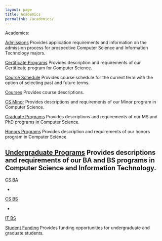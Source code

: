 ```yaml
---
layout: page
title: Academics
permalink: /academics/
---
```


Academics:

[Admissions](/umbcs/admissions)
Provides application requirements and information on the admission process for prospective Computer Science and Information Technology majors.

[Certificate Programs](/umbcs/certificate-programs)
Provides description and requirements of our Certificate program for Computer Science.

[Course Schedule](/umbcs/course-schedule)
Provides course schedule for the current term with the option of selecting past and future terms.

[Courses](/umbcs/courses)
Provides course descriptions.	


[CS Minor](/umbcs/cs-minor)
Provides descriptions and requirements of our Minor program in Computer Science.

[Graduate Programs](/umbcs/graduate-programs)
 Provides descriptions and requirements of our MS and PhD programs in Computer Science.


[Honors Programs](/umbcs/honors-programs)
Provides description and requirements of our honors program in Computer Science.

[Undergraduate Programs](/umbcs/undergraduate-programs)
Provides descriptions and requirements of our BA and BS programs in Computer Science and Information Technology.
-
[CS BA](/umbcs/cs-ba)

-
[CS BS](/umbcs/cs-bs)

-
[IT BS](/umbcs/it-bs)

[Student Funding](/umbcs/student-funding)
Provides funding opportunities for undergraduate and graduate students.






